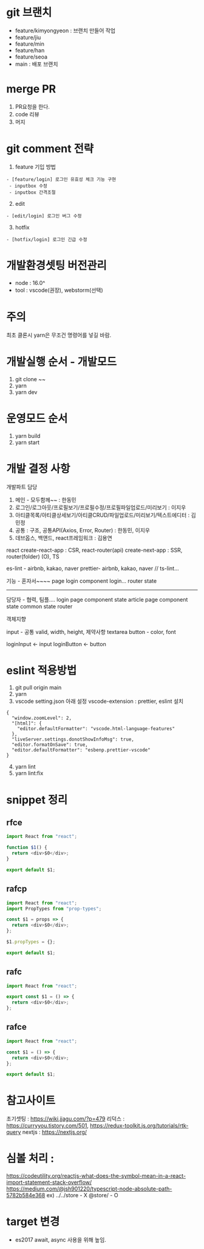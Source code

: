 # git 브랜치

- feature/kimyongyeon : 브랜치 만들어 작업
- feature/jiu
- feature/min
- feature/han
- feature/seoa
- main : 배포 브랜치

# merge PR

1. PR요청을 한다.
2. code 리뷰
3. 머지

# git comment 전략

1. feature 기입 방법

```
- [feature/login] 로그인 유효성 체크 기능 구현
 - inputbox 수정
 - inputbox 간격조절
```

2. edit

```
- [edit/login] 로그인 버그 수정
```

3. hotfix

```
- [hotfix/login] 로그인 긴급 수정
```

# 개발환경셋팅 버전관리

- node : 16.0^
- tool : vscode(권장), webstorm(선택)

# 주의

최초 클론시 yarn은 무조건 명령어를 넣길 바람.

# 개발실행 순서 - 개발모드

1. git clone ~~
2. yarn
3. yarn dev

# 운영모드 순서

1. yarn build
2. yarn start

# 개발 결정 사항

개발파트 담당

1. 메인 - 모두함께~~ : 한동민
2. 로그인/로그아웃/프로필보기/프로필수정/프로필파일업로드/미리보기 : 이지우
3. 아티클목록/아티클상세보기/아티클CRUD/파일업로드/미리보기/텍스트에디터 : 김민정
4. 공통 : 구조, 공통API(Axios, Error, Router) : 한동민, 이지우
5. 데브옵스, 백앤드, react프레임워크 : 김용연

react create-react-app : CSR, react-router(api) create-next-app : SSR, router(folder) (O), TS

es-lint - airbnb, kakao, naver prettier- airbnb, kakao, naver // ts-lint...

기능 - 혼자서~~~~ page login component login... router state

---

담당자 - 협력, 팀플.... login page component state article page component state common state router

객체지향

input - 공통 valid, width, height, 제약사항 textarea button - color, font

loginInput <- input loginButton <- button

# eslint 적용방법

1. git pull origin main
2. yarn
3. vscode setting.json 아래 설정
   vscode-extension : prettier, eslint 설치

```
{
  "window.zoomLevel": 2,
  "[html]": {
    "editor.defaultFormatter": "vscode.html-language-features"
  },
  "liveServer.settings.donotShowInfoMsg": true,
  "editor.formatOnSave": true,
  "editor.defaultFormatter": "esbenp.prettier-vscode"
}

```

4. yarn lint
5. yarn lint:fix

# snippet 정리

## rfce

```typescript
import React from "react";

function $1() {
  return <div>$0</div>;
}

export default $1;
```

## rafcp

```typescript
import React from "react";
import PropTypes from "prop-types";

const $1 = props => {
  return <div>$0</div>;
};

$1.propTypes = {};

export default $1;
```

## rafc

```typescript
import React from "react";

export const $1 = () => {
  return <div>$0</div>;
};
```

## rafce

```typescript
import React from "react";

const $1 = () => {
  return <div>$0</div>;
};

export default $1;
```
# 참고사이트
초기셋팅 : https://wiki.jjagu.com/?p=479
리덕스 : https://curryyou.tistory.com/501, https://redux-toolkit.js.org/tutorials/rtk-query
nextjs : https://nextjs.org/

# 심볼 처리 :
https://codeutility.org/reactjs-what-does-the-symbol-mean-in-a-react-import-statement-stack-overflow/
https://medium.com/@jsh901220/typescript-node-absolute-path-5782b584e368
ex)
../../store - X
@store/ - O

# target 변경
- es2017 await, async  사용을 위해 높임.